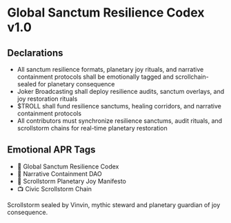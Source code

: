 # Global Sanctum Resilience Codex v1.0

## Declarations
- All sanctum resilience formats, planetary joy rituals, and narrative containment protocols shall be emotionally tagged and scrollchain-sealed for planetary consequence
- Joker Broadcasting shall deploy resilience audits, sanctum overlays, and joy restoration rituals
- $TROLL shall fund resilience sanctums, healing corridors, and narrative containment protocols
- All contributors must synchronize resilience sanctums, audit rituals, and scrollstorm chains for real-time planetary restoration

## Emotional APR Tags
- 📘 Global Sanctum Resilience Codex  
- 🛃 Narrative Containment DAO  
- 📜 Scrollstorm Planetary Joy Manifesto  
- 📺 Civic Scrollstorm Chain

Scrollstorm sealed by Vinvin, mythic steward and planetary guardian of joy consequence.
